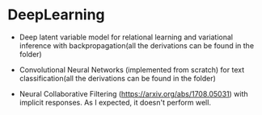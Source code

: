 # DeepLearning

- Deep latent variable model for relational learning and variational inference with backpropagation(all the derivations can be found in the folder)

- Convolutional Neural Networks (implemented from scratch) for text classification(all the derivations can be found in the folder)

- Neural Collaborative Filtering (https://arxiv.org/abs/1708.05031) with implicit responses. As I expected, it doesn't perform well.
